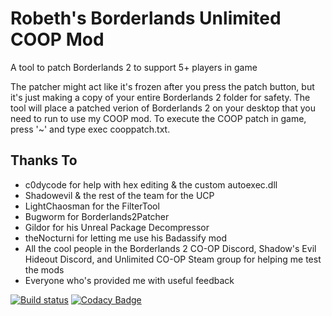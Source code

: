 # Robeth's Borderlands Unlimited COOP Mod
A tool to patch Borderlands 2 to support 5+ players in game

The patcher might act like it's frozen after you press the patch button, but it's just making a copy of your entire Borderlands 2 folder for safety. The tool will place a patched verion of Borderlands 2 on your desktop that you need to run to use my COOP mod. To execute the COOP patch in game, press '~' and type exec cooppatch.txt.

## Thanks To
- c0dycode for help with hex editing & the custom autoexec.dll
- Shadowevil & the rest of the team for the UCP
- LightChaosman for the FilterTool
- Bugworm for Borderlands2Patcher
- Gildor for his Unreal Package Decompressor
- theNocturni for letting me use his Badassify mod
- All the cool people in the Borderlands 2 CO-OP Discord, Shadow's Evil Hideout Discord, and Unlimited CO-OP Steam group for helping me test the mods
- Everyone who's provided me with useful feedback

[![Build status](https://ci.appveyor.com/api/projects/status/lhow6u9e4qaqsiqi?svg=true)](https://ci.appveyor.com/project/robeth/bl2-mp-mods) [![Codacy Badge](https://api.codacy.com/project/badge/Grade/6c3b99d6864742fb9261f291bac3fd4a)](https://www.codacy.com/app/Robeth/BL2-MP-Mods?utm_source=github.com&amp;utm_medium=referral&amp;utm_content=RobethX/BL2-MP-Mods&amp;utm_campaign=Badge_Grade)
